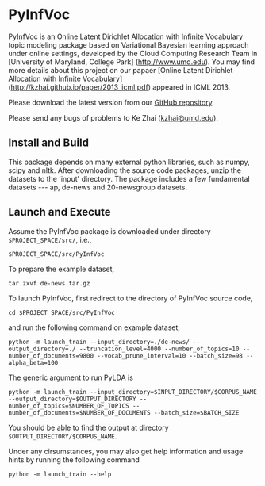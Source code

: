 PyInfVoc
==========

PyInfVoc is an Online Latent Dirichlet Allocation with Infinite Vocabulary topic modeling package based on Variational Bayesian learning approach under online settings, developed by the Cloud Computing Research Team in [University of Maryland, College Park] (http://www.umd.edu). You may find more details about this project on our papaer [Online Latent Dirichlet Allocation with Infinite Vocabulary] (http://kzhai.github.io/paper/2013_icml.pdf) appeared in ICML 2013.

Please download the latest version from our [GitHub repository](https://github.com/kzhai/PyInfVoc).

Please send any bugs of problems to Ke Zhai (kzhai@umd.edu).

Install and Build
----------

This package depends on many external python libraries, such as numpy, scipy and nltk. After downloading the source code packages, unzip the datasets to the 'input' directory. The package includes a few fundamental datasets --- ap, de-news and 20-newsgroup datasets.

Launch and Execute
----------

Assume the PyInfVoc package is downloaded under directory ```$PROJECT_SPACE/src/```, i.e., 

	$PROJECT_SPACE/src/PyInfVoc

To prepare the example dataset,

	tar zxvf de-news.tar.gz

To launch PyInfVoc, first redirect to the directory of PyInfVoc source code,

	cd $PROJECT_SPACE/src/PyInfVoc

and run the following command on example dataset,

	python -m launch_train --input_directory=./de-news/ --output_directory=./ --truncation_level=4000 --number_of_topics=10 --number_of_documents=9800 --vocab_prune_interval=10 --batch_size=98 --alpha_beta=100
	
The generic argument to run PyLDA is

	python -m launch_train --input_directory=$INPUT_DIRECTORY/$CORPUS_NAME --output_directory=$OUTPUT_DIRECTORY --number_of_topics=$NUMBER_OF_TOPICS --number_of_documents=$NUMBER_OF_DOCUMENTS --batch_size=$BATCH_SIZE

You should be able to find the output at directory ```$OUTPUT_DIRECTORY/$CORPUS_NAME```.

Under any cirsumstances, you may also get help information and usage hints by running the following command

	python -m launch_train --help
